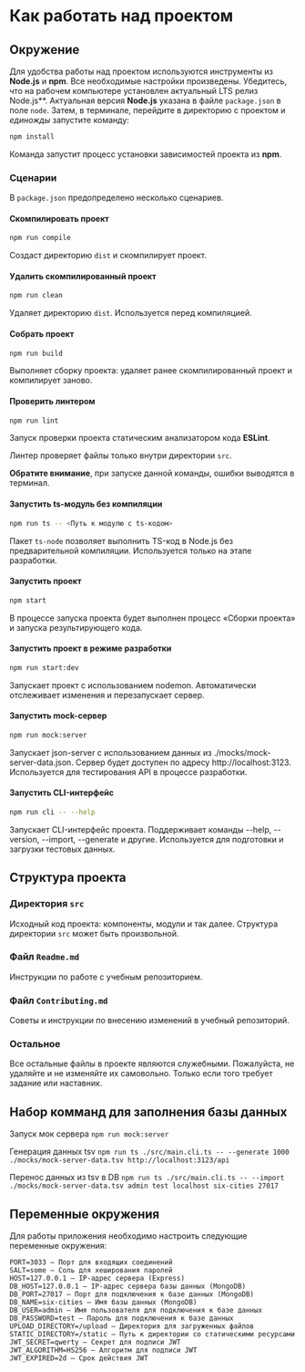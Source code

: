 # Как работать над проектом

## Окружение

Для удобства работы над проектом используются инструменты из **Node.js** и **npm**. Все необходимые настройки произведены. Убедитесь, что на рабочем компьютере установлен актуальный LTS релиз Node.js**. Актуальная версия **Node.js** указана в файле `package.json` в поле `node`. Затем, в терминале, перейдите в директорию с проектом и _единожды_ запустите команду:

```bash
npm install
```

Команда запустит процесс установки зависимостей проекта из **npm**.

### Сценарии

В `package.json` предопределено несколько сценариев.

#### Скомпилировать проект

```bash
npm run compile
```

Создаст директорию `dist` и скомпилирует проект.

#### Удалить скомпилированный проект

```bash
npm run clean
```

Удаляет директорию `dist`. Используется перед компиляцией.

#### Собрать проект

```bash
npm run build
```

Выполняет сборку проекта: удаляет ранее скомпилированный проект и компилирует заново.

#### Проверить линтером

```bash
npm run lint
```

Запуск проверки проекта статическим анализатором кода **ESLint**.

Линтер проверяет файлы только внутри директории `src`.

**Обратите внимание**, при запуске данной команды, ошибки выводятся в терминал.

#### Запустить ts-модуль без компиляции

```bash
npm run ts -- <Путь к модулю с ts-кодом>
```

Пакет `ts-node` позволяет выполнить TS-код в Node.js без предварительной компиляции. Используется только на этапе разработки.

#### Запустить проект

```bash
npm start
```

В процессе запуска проекта будет выполнен процесс «Сборки проекта» и запуска результирующего кода.

#### Запустить проект в режиме разработки
```bash
npm run start:dev
```

Запускает проект с использованием nodemon. Автоматически отслеживает изменения и перезапускает сервер.

#### Запустить mock-сервер
```bash
npm run mock:server
```
Запускает json-server с использованием данных из ./mocks/mock-server-data.json.
Сервер будет доступен по адресу http://localhost:3123. Используется для тестирования API в процессе разработки.


#### Запустить CLI-интерфейс
```bash
npm run cli -- --help
```

Запускает CLI-интерфейс проекта. Поддерживает команды --help, --version, --import, --generate и другие. Используется для подготовки и загрузки тестовых данных.


## Структура проекта

### Директория `src`

Исходный код проекта: компоненты, модули и так далее. Структура директории `src` может быть произвольной.

### Файл `Readme.md`

Инструкции по работе с учебным репозиторием.

### Файл `Contributing.md`

Советы и инструкции по внесению изменений в учебный репозиторий.

### Остальное

Все остальные файлы в проекте являются служебными. Пожалуйста, не удаляйте и не изменяйте их самовольно. Только если того требует задание или наставник.

## Набор комманд для заполнения базы данных

Запуск мок сервера
`npm run mock:server`

Генерация данных tsv
`npm run ts ./src/main.cli.ts -- --generate 1000 ./mocks/mock-server-data.tsv http://localhost:3123/api`

Перенос данных из tsv в DB
`npm run ts ./src/main.cli.ts -- --import ./mocks/mock-server-data.tsv admin test localhost six-cities 27017`

## Переменные окружения

Для работы приложения необходимо настроить следующие переменные окружения:

```
PORT=3033 — Порт для входящих соединений
SALT=some — Соль для хеширования паролей
HOST=127.0.0.1 — IP-адрес сервера (Express)
DB_HOST=127.0.0.1 — IP-адрес сервера базы данных (MongoDB)
DB_PORT=27017 — Порт для подключения к базе данных (MongoDB)
DB_NAME=six-cities — Имя базы данных (MongoDB)
DB_USER=admin — Имя пользователя для подключения к базе данных
DB_PASSWORD=test — Пароль для подключения к базе данных
UPLOAD_DIRECTORY=/upload — Директория для загруженных файлов
STATIC_DIRECTORY=/static — Путь к директории со статическими ресурсами
JWT_SECRET=qwerty — Секрет для подписи JWT
JWT_ALGORITHM=HS256 — Алгоритм для подписи JWT
JWT_EXPIRED=2d — Срок действия JWT
```
